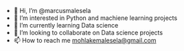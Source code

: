 - 👋 Hi, I’m @marcusmalesela
- 👀 I’m interested in Python and machiene learning projects
- 🌱 I’m currently learning Data science
- 💞️ I’m looking to collaborate on Data science projects
- 📫 How to reach me mohlakemalesela@gmail.com

<!---
marcusmalesela/marcusmalesela is a ✨ special ✨ repository because its `README.md` (this file) appears on your GitHub profile.
You can click the Preview link to take a look at your changes.
--->
